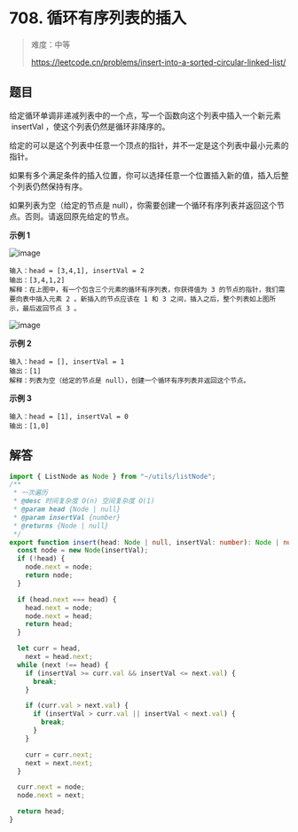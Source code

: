 # 708. 循环有序列表的插入

> 难度：中等
>
> https://leetcode.cn/problems/insert-into-a-sorted-circular-linked-list/

## 题目

给定循环单调非递减列表中的一个点，写一个函数向这个列表中插入一个新元素  insertVal ，使这个列表仍然是循环非降序的。

给定的可以是这个列表中任意一个顶点的指针，并不一定是这个列表中最小元素的指针。

如果有多个满足条件的插入位置，你可以选择任意一个位置插入新的值，插入后整个列表仍然保持有序。

如果列表为空（给定的节点是 null），你需要创建一个循环有序列表并返回这个节点。否则。请返回原先给定的节点。

**示例 1**

![image](https://user-images.githubusercontent.com/25545052/174437085-c0163da2-8557-4bcb-b938-7c0288f6c0dd.png)

```
输入：head = [3,4,1], insertVal = 2
输出：[3,4,1,2]
解释：在上图中，有一个包含三个元素的循环有序列表，你获得值为 3 的节点的指针，我们需要向表中插入元素 2 。新插入的节点应该在 1 和 3 之间，插入之后，整个列表如上图所示，最后返回节点 3 。
```

![image](https://user-images.githubusercontent.com/25545052/174437088-aa6b8683-224d-4e87-aff5-63a0f04fcb75.png)

**示例 2**

```
输入：head = [], insertVal = 1
输出：[1]
解释：列表为空（给定的节点是 null），创建一个循环有序列表并返回这个节点。
```

**示例 3**

```
输入：head = [1], insertVal = 0
输出：[1,0]
```

## 解答

```typescript
import { ListNode as Node } from "~/utils/listNode";
/**
 * 一次遍历
 * @desc 时间复杂度 O(n) 空间复杂度 O(1)
 * @param head {Node | null}
 * @param insertVal {number}
 * @returns {Node | null}
 */
export function insert(head: Node | null, insertVal: number): Node | null {
  const node = new Node(insertVal);
  if (!head) {
    node.next = node;
    return node;
  }

  if (head.next === head) {
    head.next = node;
    node.next = head;
    return head;
  }

  let curr = head,
    next = head.next;
  while (next !== head) {
    if (insertVal >= curr.val && insertVal <= next.val) {
      break;
    }

    if (curr.val > next.val) {
      if (insertVal > curr.val || insertVal < next.val) {
        break;
      }
    }

    curr = curr.next;
    next = next.next;
  }

  curr.next = node;
  node.next = next;

  return head;
}
```
